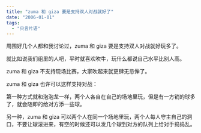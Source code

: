 ```yaml
---
title: "zuma 和 giza 要是支持双人对战就好了"
date: "2006-01-01"
tags: 
  - "只言片语"
---
```


周围好几个人都和我讨论过，zuma 和 giza 要是支持双人对战就好玩多了。

就比如说我们组里的人吧，平时就喜欢吹牛，玩什么都说自己水平比别人高。

zuma 和 giza 不支持现场比赛，大家吹起来就更肆无忌惮了。

zuma 和 giza 也许可以这样支持对战：

第一种方式就和泡泡龙一样，两个人各自在自己的场地里玩，但是有一方销的球多了，就会随即的给对方添一些球。

另一种，zuma 和 giza 可以两个人在同一个场地里玩，两个人每人守主自己的洞口，不要让球滚进来，有空的时候还可以发几个球到对方的队列上给对手捣捣乱。
